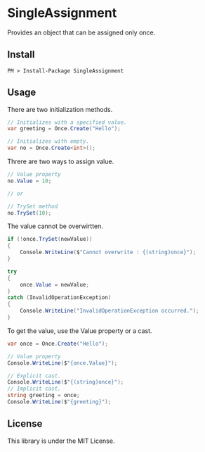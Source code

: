 # SingleAssignment
Provides an object that can be assigned only once.

## Install
~~~
PM > Install-Package SingleAssignment
~~~

## Usage
There are two initialization methods.
```csharp
// Initializes with a specified value.
var greeting = Once.Create("Hello");

// Initializes with empty.
var no = Once.Create<int>();
```

Threre are two ways to assign value.
```csharp
// Value property
no.Value = 10;

// or

// TrySet method
no.TrySet(10);
```

The value cannot be overwirtten.
```csharp
if (!once.TrySet(newValue))
{
    Console.WriteLine($"Cannot overwrite : {(string)once}");
}

try
{
    once.Value = newValue;
}
catch (InvalidOperationException)
{
    Console.WriteLine("InvalidOperationException occurred.");
}
```

To get the value, use the Value property or a cast.
```csharp
var once = Once.Create("Hello");

// Value property
Console.WriteLine($"{once.Value}");

// Explicit cast.
Console.WriteLine($"{(string)once}");
// Implicit cast.
string greeting = once;
Console.WriteLine($"{greeting}");
```

## License
This library is under the MIT License.
